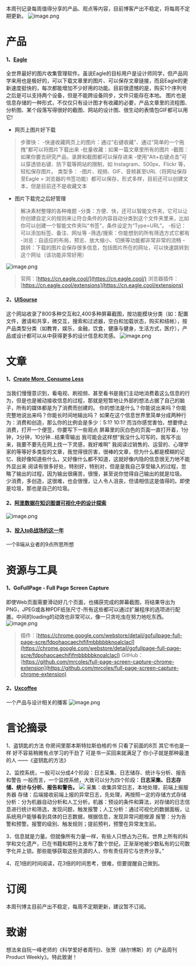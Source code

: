 本周刊记录每周值得分享的产品、观点等内容，目前博客产出不稳定，将每周不定期更新。
![image.png](https://cdn.nlark.com/yuque/0/2021/png/218464/1613231580899-d8033256-8606-4583-94be-2d6fde06bc07.png#height=760&id=vKyVO&originHeight=760&originWidth=1270&originalType=binary&ratio=1&rotation=0&showTitle=false&size=609748&status=done&style=none&title=&width=1270)
# 产品
#### 1、[Eagle](https://cn.eagle.cool/)
全世界最好的图片收集管理软件。虽说Eagle的目标用户是设计师同学，但产品同学来用也是极好的，可以下载文章里的图片、可以保存文章链接，而且Eagle的更新速度挺快的，每次都能增加不少好用的功能。目前很遗憾的是，购买1个序列号之后是可以支持两个设备，但是不能跨设备同步，文件只能存在本地。
图片也是信息存储的一种形式，不仅仅只有设计图才有收藏的必要，产品文章里的流程图、分析图、某个段落写得很好的截图、网站的设计图、很生动的表情包GIF都可以用它!

- 网页上图片好下载
> 步骤快：
> -快速收藏网页上的图片：通过“右键收藏”、通过“简单的一个拖拽”都可以将图片下载出来
> -批量收藏：如果一篇文章里所有的图片
> -截图：如果你要去研究产品，录屏和截图都可以保存进来
> -使用“Alt+右键点击”可以穿透锁右键、防下载等网站的限制，如 Instagram、500px、Flickr 等，轻松保存图片。
> 类型多：
> -图片、视频、GIF、音频甚至URL（将网址保存至Eagle = 浏览器的书签功能）都可以保存，形式多样，目前还可以创建文本，但是目前还不是收藏文本

- 图片下载完之后好管理
> 解决素材整理的各种难题
> -分类：方便、快，还可以智能文件夹，它可以让你创建自定义的规则来让符合条件的内容自动分类到这个文件夹里来，比如你可以创建一个智能文件夹叫“书签”，条件设定为“Type=URL”。
> -标记：可以添加标签、备注、网址等
> -筛选/搜索：你能想到的所有筛选方式它都有
> -浏览：自适应的布局，预览、放大缩小、切换等功能都非常非常的流畅
> -跳转：下载的图片会保存很多信息，包括图片所在的网址，可以快速跳转到这个网址（该功能非常好用）


![image.png](https://cdn.nlark.com/yuque/0/2021/png/218464/1613219170788-20e47263-3eaf-46fe-a1e8-9219591817d7.png#height=526&id=yhCwe&originHeight=1052&originWidth=2592&originalType=binary&ratio=1&rotation=0&showTitle=false&size=2353134&status=done&style=none&title=&width=1296)
> 官网：[https://cn.eagle.cool/](https://cn.eagle.cool/)
> 浏览器插件：[https://cn.eagle.cool/extensions](https://cn.eagle.cool/extensions)

#### 2、[UISourse](https://www.uisources.com/screenshots)
这个网站收录了800多种交互和2,400多种屏幕截图，按功能模块分类（如：配置文件，邀请和共享，微交互，搜索和过滤器，空白和加载状态，购买和结帐），按产品类型分类（如教育，娱乐，金融，饮食，健康与健身，生活方式，医疗），产品或设计都可以从中获得更多的设计信息和灵感。
![image.png](https://cdn.nlark.com/yuque/0/2021/png/218464/1613219984229-e36ba9a7-1cc0-4d7c-b3ba-010bda900db7.png#height=789&id=IdEfv&originHeight=1578&originWidth=2768&originalType=binary&ratio=1&rotation=0&showTitle=false&size=1899907&status=done&style=none&title=&width=1384)
# 文章
#### 1、[Create More, Consume Less](https://tjcx.me/p/consume-less-create-more)
当我们慢慢意识到，看电视、刷视频、甚至看书是我们主动地消费着这么信息的行为，但是也是被动接收信息的过程，那就是短暂地让外部的想法占据了自己的脑子，所有的媒体都是为了消费而创建的。
你的想法是什么？你能说出来吗？你能完整地说出来吗？你能长时间地输出吗？
如果在这个信息世界里简单分成两种行为：消费和创造，那么你的比例会是多少：5:1? 10:1?
而当你感觉害怕，想要停止消费，打开一个便签，你要写下一些观点
屏幕里的灰白色的页面一直打开着，1分钟，3分钟，10分钟…结果零输出
我可能会这样想“我没什么可写的，我写不出来，我要不要先在网上找一下灵感，我好难啊”
我阅读过销售的、运营的、心理学家的等等好多类型的文章，我觉得很厉害，很棒的文章，但为什么都是模糊的记忆、我好像知道些什么，又好像什么都不知道，这就好像内隐的信息很无力地不能外显出来
阅读有很多好处，特别好，特别对，但是是我自己享受输入的过程，忽略了输出的过程，因为输出很痛苦，很慢，甚至说你觉得自己输出的就是垃圾。
少消费，多创造，这很难，也会很慢，让人令人沮丧，但请相信这是值得的。即使是垃圾，那也是自己的垃圾。

#### 2、[阿里数据在知识图谱可视化中的设计探索](https://mp.weixin.qq.com/s/cRurXQ2-A5pY_kTpNoCLIw)
![image.png](https://cdn.nlark.com/yuque/0/2021/png/218464/1613231690859-1f983592-0df7-4591-807e-59218655a4b6.png#height=608&id=u3KwY&originHeight=608&originWidth=1080&originalType=binary&ratio=1&rotation=0&showTitle=false&size=162212&status=done&style=none&title=&width=1080)
#### 3、[投入toB战场的这一年](https://mp.weixin.qq.com/s/OsKDz1p72iXFw3g3kiG2cw)
一个B端从业者的9点所思所想
# 资源与工具
#### 1、GoFullPage - Full Page Screen Capture
即使Web页面需要滑动好几个页面，也捕获完成的屏幕截图，将结果导出为PNG，JPEG或各种PDF纸张尺寸-所有这些都可以通过扩展程序的选项进行配置。中间的loading的动效也非常可以，像一只贪吃虫在努力地吃东西。
![image.png](https://cdn.nlark.com/yuque/0/2021/png/218464/1613718141544-676335d3-bf91-48cc-81b6-1c73e0f3b73a.png#height=788&id=Gc3pv&originHeight=1576&originWidth=2772&originalType=binary&ratio=1&rotation=0&showTitle=false&size=919807&status=done&style=none&title=&width=1386)
> 插件：[https://chrome.google.com/webstore/detail/gofullpage-full-page-scre/fdpohaocaechififmbbbbbknoalclacl](https://chrome.google.com/webstore/detail/gofullpage-full-page-scre/fdpohaocaechififmbbbbbknoalclacl)
> GitHub：[https://github.com/mrcoles/full-page-screen-capture-chrome-extension](https://github.com/mrcoles/full-page-screen-capture-chrome-extension)


#### 2、[Uxcoffee](https://www.uxcoffee.com/)
一个产品与设计相关的播客
![image.png](https://cdn.nlark.com/yuque/0/2021/png/218464/1613232513270-75b1020c-fe52-4070-8d9e-ff8496b9f80e.png#height=764&id=FuBBN&originHeight=1528&originWidth=2766&originalType=binary&ratio=1&rotation=0&showTitle=false&size=871600&status=done&style=none&title=&width=1383)
# 言论摘录
1、盗钥匙的方法
你房间里那本斯特拉斯伯格的书
只看了前面的8页
其它书也是一样
好不容易稍微有点学习的干劲了
可是书一买回来就满足了
你小子就是那种最渣的人
——《盗钥匙的方法》

2、监控系统，一般可以分成4个阶段：日志采集、日志储存、统计与分析、报告和警告
一般而言，一个监控系统，大致可以分为四个阶段：**日志采集、日志存储、统计与分析、报告和警告。**
![](https://cdn.nlark.com/yuque/0/2020/png/218464/1595418423059-390729e3-288c-4a84-8359-003b3c8c7e92.png#height=125&id=sUpHi&originHeight=250&originWidth=1200&originalType=binary&ratio=1&rotation=0&showTitle=false&size=0&status=done&style=none&title=&width=600)
采集：收集异常日志，本地处理，前端上报服务器
存储：后端接收前端上报的异常日志，先处理，再按照一定的存储方式存储
分析：分为机器自动分析和人工分析。机器：预设的条件和算法，对存储的日志信息进行统计和筛选，发现问题，触发报警；人工分析：通过可视化的数据面板，让系统用户能够看到具体的日志数据，根据信息，发现异常问题根源
报警：分为告警和预警。报警的级别、触发规则；提前预判，预警在异常发生前。

3、信息就是力量。但就像所有力量一样，有些人只想占为己有。世界上所有的科学和文化遗产，已在书籍和期刊上发布了数个世纪，正渐渐地被少数私有的公司数字化并上锁。那些能够获取这些资源的人，你有责任将它与世界分享。”

4、花1倍的时间阅读，花3倍的时间思考，很难，但要提醒自己做到。

# 订阅
本周刊博主目前产出不稳定，每周不定期更新，建议暂不订阅。

# 致谢
想法来自阮一峰老师的《科学爱好者周刊》、张贺（赫尔博斯）的《产品周刊Product Weekly》。特此致谢！


